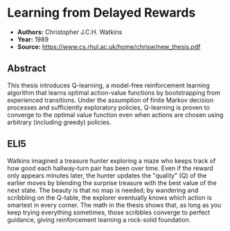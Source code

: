 # Learning from Delayed Rewards

- **Authors:** Christopher J.C.H. Watkins
- **Year:** 1989
- **Source:** https://www.cs.rhul.ac.uk/home/chrisw/new_thesis.pdf

## Abstract
This thesis introduces Q-learning, a model-free reinforcement learning algorithm that learns optimal action-value functions by bootstrapping from experienced transitions. Under the assumption of finite Markov decision processes and sufficiently exploratory policies, Q-learning is proven to converge to the optimal value function even when actions are chosen using arbitrary (including greedy) policies.

## ELI5
Watkins imagined a treasure hunter exploring a maze who keeps track of how good each hallway-turn pair has been over time. Even if the reward only appears minutes later, the hunter updates the "quality" (Q) of the earlier moves by blending the surprise treasure with the best value of the next state. The beauty is that no map is needed; by wandering and scribbling on the Q-table, the explorer eventually knows which action is smartest in every corner. The math in the thesis shows that, as long as you keep trying everything sometimes, those scribbles converge to perfect guidance, giving reinforcement learning a rock-solid foundation.
